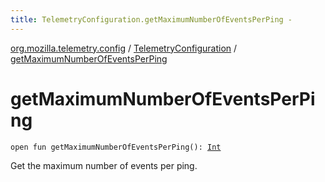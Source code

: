 ```yaml
---
title: TelemetryConfiguration.getMaximumNumberOfEventsPerPing - 
---
```


[org.mozilla.telemetry.config](../index.html) / [TelemetryConfiguration](index.html) / [getMaximumNumberOfEventsPerPing](./get-maximum-number-of-events-per-ping.html)

# getMaximumNumberOfEventsPerPing

`open fun getMaximumNumberOfEventsPerPing(): `[`Int`](https://kotlinlang.org/api/latest/jvm/stdlib/kotlin/-int/index.html)

Get the maximum number of events per ping.

